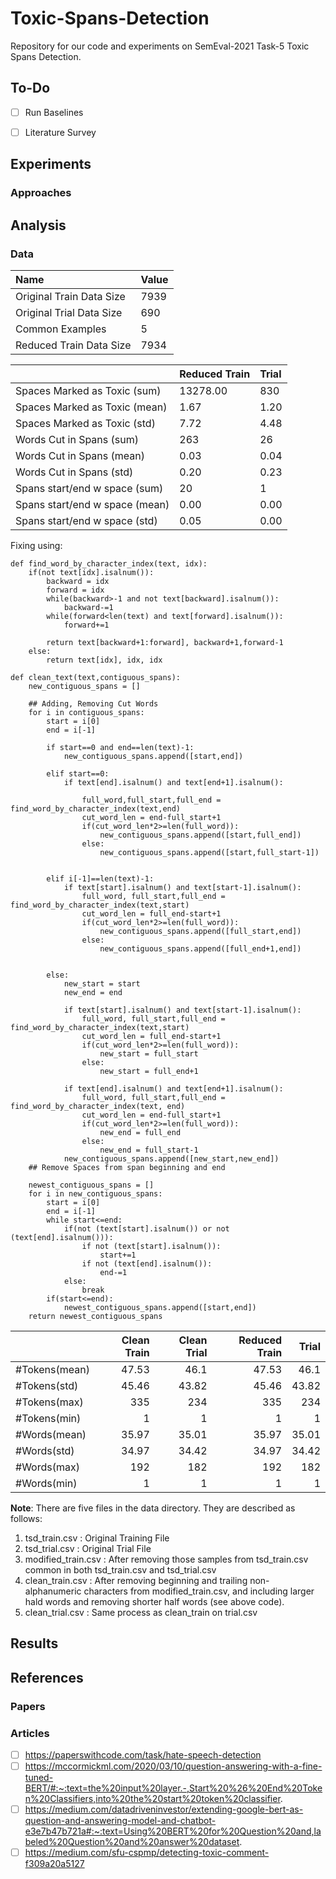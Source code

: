 # Toxic-Spans-Detection
Repository for our code and experiments on SemEval-2021 Task-5 Toxic Spans Detection.

## To-Do
- [ ] Run Baselines
- [ ] Literature Survey


## Experiments


### Approaches


## Analysis

### Data

| Name                     | Value |
| :----------------------- | :---- |
| Original Train Data Size | 7939  |
| Original Trial Data Size | 690   |
| Common Examples          | 5     |
| Reduced Train Data Size  | 7934  |


|                                | Reduced Train | Trial |
| :----------------------------- | :------------ | :---- |
| Spaces Marked as Toxic (sum)   | 13278.00      | 830   |
| Spaces Marked as Toxic (mean)  | 1.67          | 1.20  |
| Spaces Marked as Toxic (std)   | 7.72          | 4.48  |
| Words Cut in Spans (sum)       | 263           | 26    |
| Words Cut in Spans (mean)      | 0.03          | 0.04  |
| Words Cut in Spans (std)       | 0.20          | 0.23  |
| Spans start/end w space (sum)  | 20            | 1     |
| Spans start/end w space (mean) | 0.00          | 0.00  |
| Spans start/end w space (std)  | 0.05          | 0.00  |

Fixing using:
```
def find_word_by_character_index(text, idx):
    if(not text[idx].isalnum()):
        backward = idx
        forward = idx
        while(backward>-1 and not text[backward].isalnum()):
            backward-=1
        while(forward<len(text) and text[forward].isalnum()):
            forward+=1

        return text[backward+1:forward], backward+1,forward-1
    else:
        return text[idx], idx, idx

def clean_text(text,contiguous_spans):
    new_contiguous_spans = []

    ## Adding, Removing Cut Words
    for i in contiguous_spans:
        start = i[0] 
        end = i[-1]

        if start==0 and end==len(text)-1:
            new_contiguous_spans.append([start,end])

        elif start==0:
            if text[end].isalnum() and text[end+1].isalnum():

                full_word,full_start,full_end = find_word_by_character_index(text,end)
                cut_word_len = end-full_start+1
                if(cut_word_len*2>=len(full_word)):
                    new_contiguous_spans.append([start,full_end])
                else:
                    new_contiguous_spans.append([start,full_start-1])


        elif i[-1]==len(text)-1:
            if text[start].isalnum() and text[start-1].isalnum():
                full_word, full_start,full_end = find_word_by_character_index(text,start)
                cut_word_len = full_end-start+1
                if(cut_word_len*2>=len(full_word)):
                    new_contiguous_spans.append([full_start,end])
                else:
                    new_contiguous_spans.append([full_end+1,end])
                
                
        else:
            new_start = start
            new_end = end
           
            if text[start].isalnum() and text[start-1].isalnum():
                full_word, full_start,full_end = find_word_by_character_index(text,start)
                cut_word_len = full_end-start+1
                if(cut_word_len*2>=len(full_word)):
                    new_start = full_start
                else:
                    new_start = full_end+1

            if text[end].isalnum() and text[end+1].isalnum():
                full_word, full_start,full_end = find_word_by_character_index(text, end)
                cut_word_len = end-full_start+1
                if(cut_word_len*2>=len(full_word)):
                    new_end = full_end
                else:
                    new_end = full_start-1
            new_contiguous_spans.append([new_start,new_end])
    ## Remove Spaces from span beginning and end

    newest_contiguous_spans = []
    for i in new_contiguous_spans:
        start = i[0]
        end = i[-1]
        while start<=end:
            if(not (text[start].isalnum()) or not (text[end].isalnum())):
                if not (text[start].isalnum()):
                    start+=1
                if not (text[end].isalnum()):
                    end-=1
            else:
                break
        if(start<=end):
            newest_contiguous_spans.append([start,end])
    return newest_contiguous_spans
```

|               | Clean Train | Clean Trial | Reduced Train | Trial |
| :------------ | ----------: | ----------: | ------------: | ----: |
| #Tokens(mean) |       47.53 |        46.1 |         47.53 |  46.1 |
| #Tokens(std)  |       45.46 |       43.82 |         45.46 | 43.82 |
| #Tokens(max)  |         335 |         234 |           335 |   234 |
| #Tokens(min)  |           1 |           1 |             1 |     1 |
| #Words(mean)  |       35.97 |       35.01 |         35.97 | 35.01 |
| #Words(std)   |       34.97 |       34.42 |         34.97 | 34.42 |
| #Words(max)   |         192 |         182 |           192 |   182 |
| #Words(min)   |           1 |           1 |             1 |     1 |

**Note**: There are five files in the data directory. They are described as follows:
1. tsd_train.csv : Original Training File
2. tsd_trial.csv : Original Trial File
3. modified_train.csv : After removing those samples from tsd_train.csv common in both tsd_train.csv and tsd_trial.csv
4. clean_train.csv : After removing beginning and trailing non-alphanumeric characters from modified_train.csv, and including larger hald words and removing shorter half words (see above code).
5. clean_trial.csv : Same process as clean_train on trial.csv

## Results

## References
### Papers

### Articles
- [ ] https://paperswithcode.com/task/hate-speech-detection
- [ ] https://mccormickml.com/2020/03/10/question-answering-with-a-fine-tuned-BERT/#:~:text=the%20input%20layer.-,Start%20%26%20End%20Token%20Classifiers,into%20the%20start%20token%20classifier.
- [ ] https://medium.com/datadriveninvestor/extending-google-bert-as-question-and-answering-model-and-chatbot-e3e7b47b721a#:~:text=Using%20BERT%20for%20Question%20and,labeled%20Question%20and%20answer%20dataset.
- [ ] https://medium.com/sfu-cspmp/detecting-toxic-comment-f309a20a5127
